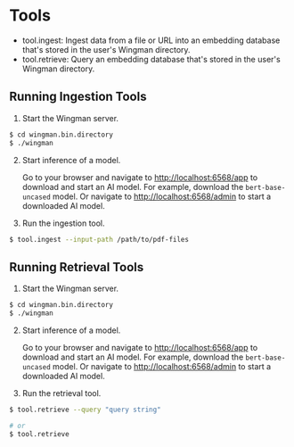# Tools

  - tool.ingest: Ingest data from a file or URL into an embedding database that's stored in the user's Wingman directory.
  - tool.retrieve: Query an embedding database that's stored in the user's Wingman directory.

## Running Ingestion Tools

1. Start the Wingman server.

```bash
$ cd wingman.bin.directory
$ ./wingman
```

2. Start inference of a model.

    Go to your browser and navigate to <http://localhost:6568/app> to download and start an AI model. For example, download the `bert-base-uncased` model.
    Or navigate to <http://localhost:6568/admin> to start a downloaded AI model.

3. Run the ingestion tool.

```bash
$ tool.ingest --input-path /path/to/pdf-files
```

## Running Retrieval Tools

1. Start the Wingman server.

```bash
$ cd wingman.bin.directory
$ ./wingman
```

2. Start inference of a model.

    Go to your browser and navigate to <http://localhost:6568/app> to download and start an AI model. For example, download the `bert-base-uncased` model.
    Or navigate to <http://localhost:6568/admin> to start a downloaded AI model.

3. Run the retrieval tool.

```bash
$ tool.retrieve --query "query string"

# or
$ tool.retrieve
```
